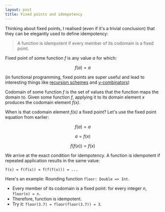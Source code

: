 ```yaml
---
layout: post
title: Fixed points and idempotency
---
```


Thinking about fixed points, I realised (even if it's a trivial conclusion) that they can be 
elegantly used to define idempotency:

> A function is idempotent if every member of its codomain is a fixed point.

Fixed point of some function *f* is any value *a* for which:

$$
f(a) = a
$$

(in functional programming, fixed points are super useful and lead to 
interesting things like [recursion schemes](https://blog.sumtypeofway.com/posts/recursion-schemes-part-4.html)
and [y-combinators](https://en.wikipedia.org/wiki/Fixed-point_combinator#Y_combinator))

Codomain of some function *f* is the set of values that the function maps the domain to. Given
some function *f*, applying it to its domain element *x* produces the codomain element *f(x)*.

When is that codomain element *f(x)* a fixed point? Let's use the fixed point equation from earlier:

$$
f(a) = a
$$

$$
a = f(x)
$$

$$
f(f(x)) = f(x)
$$

We arrive at the exact condition for idempotency. A function is idempotent if repeated
application results in the same value:

```
f(x) = f(f(x)) = f(f(f(x))) = ...
```

Here's an example: Rounding function `floor: Double => Int`. 
- Every member of its codomain is a fixed point: for every integer *n*, `floor(n) = n`.
- Therefore, function is idempotent.
- Try it:  `floor(3.7) = floor(floor(3.7)) = 3`.